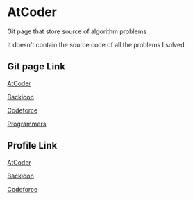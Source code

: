 # AtCoder

Git page that store source of algorithm problems

It doesn't contain the source code of all the problems I solved.

<h2> Git page Link </h2>

[AtCoder](https://github.com/sweatpotato13/Algorithm-Solving/tree/master/AtCoder)


[Backjoon](https://github.com/sweatpotato13/Algorithm-Solving/tree/master/Backjoon)


[Codeforce](https://github.com/sweatpotato13/Algorithm-Solving/tree/master/Codeforces)


[Programmers](https://github.com/sweatpotato13/Algorithm-Solving/tree/master/Programmers)

<h2> Profile Link </h2>

[AtCoder](https://atcoder.jp/users/CuteWisp)


[Backjoon](https://www.acmicpc.net/user/sweatpotato)


[Codeforce](https://codeforces.com/profile/CuteWisp)
